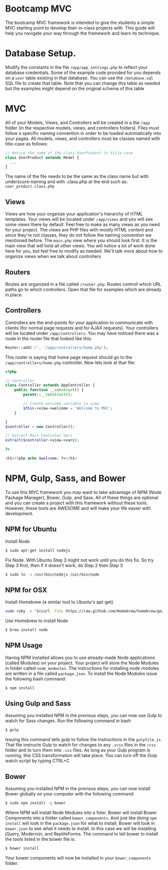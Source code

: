 # Bootcamp MVC
The bootcamp MVC framework is intended to give the students a simple MVC starting point to develop their in-class projects with. This guide will help you navigate your way through the framework and learn its technique.

# Database Setup.
Modify the constants in the file `/app/app_settings.php` to reflect your database credentials. Some of the example code provided for you depends on a `user` table existing in that database. You can use the `/database.sql` SQL file to create that table. Note that you can change this table as needed but the examples might depend on the original schema of this table

# MVC
All of your Models, Views, and Controllers will be created in a the `/app` folder (in the respective models, views, and controllers folders). Files must follow a specific naming convention in order to be loaded automatically into your pages. All models, views, and controllers must be classes named with title-case as follows:
```php
// Notice the name of the class UserProduct in title-case
class UserProduct extends Model {
  ...
}
```
The name of the file needs to be the same as the class name but with underscore-naming and with .class.php at the end such as: `user_product.class.php` 

## Views
Views are how your organize your application's hierarchy of HTML templates. Your views will be located under `/app/views` and you will see some views there by default. Feel free to make as many views as you need for your project. The views are PHP files with mostly HTML content and since they're not classes, they do not follow the naming convention we mentioned before. The `main.php` view where you should look first. It is the main view that will hold all other views. You will notice a lot of work done here for you, but feel free to modify as needed. We'll talk more about how to organize views when we talk about controllers

## Routers
Routes are organized in a file called `/router.php`. Routes controll which URL paths go to which controllers. Open that file for examples which are already in place.

## Controllers
Controllers are the end-points for your application to communicate with clients (for normal page requests and for AJAX requests). Your controllers will be located under `/app/controllers`. You may have noticed there was a route in the router file that looked like this:
```php
Router::add('/', '/app/controllers/home.php');
```
This router is saying that home page request should go to the `/app/controllers/home.php` controller. Now lets look at that file:
```php
<?php

// Controller
class Controller extends AppController {
	public function __construct() {
		parent::__construct();

		// Create welcome variable in view
		$this->view->welcome = 'Welcome to MVC';
	}

}
$controller = new Controller();

// Extract Main Controler Vars
extract($controller->view->vars);

?>

<h1><?php echo $welcome; ?></h1>
```




# NPM, Gulp, Sass, and Bower
To use this MVC framework you may want to take advantage of NPM (Node Package Manager), Bower, Gulp, and Sass. All of these things are optional and you can create a project with this framework without these tools. However, these tools are AWESOME and will make your life easier with development.

## NPM for Ubuntu
Install Node
```sh
$ sudo apt-get install nodejs
```
Fix Node. With Ubuntu Step 3 might not work until you do this fix. So try Step 3 first, then if it doesn't work, do Step 2 then Step 3
```sh
$ sudo ln -s /usr/bin/nodejs /usr/bin/node
```

## NPM for OSX
Install Homebrew (a similar tool to Ubuntu's apt-get)
```sh
sudo ruby -e "$(curl -fsSL https://raw.github.com/Homebrew/homebrew/go/install)"
```
Use Homebrew to install Node
```sh
$ brew install node
```

## NPM Usage
Having NPM installed allows you to use already-made Node applications (called Modules) on your project. Your project will store the Node Modules in folder called `node_modeules`. The instructions for installing node modules are written in a file called `package.json`. To install the Node Modules issue the following bash command:
```sh
$ npm install
```

## Using Gulp and Sass
Assuming you installed NPM in the previous steps, you can now use Gulp to watch for Sass changes. Run the following command in bash
```sh
$ gulp
```
Issuing this command tells gulp to follow the instructions in the `gulpfile.js`. That file instructs Gulp to watch for changes to any `.scss` files in the `/css` folder and to turn them into `.css` files. As long as your Gulp program is running, this CSS transformation will take place. You can turn off the Gulp watch script by typing CTRL+C

## Bower
Assuming you installed NPM in the previous steps, you can now install Bower globally on your computer with the following command:
```sh
$ sudo npm install -g bower
```
Where NPM will install Node Modules into a foler, Bower will install Bower Components into a folder called `bower_components`. And just like doing `npm install` will look in the `package.json` for what to install, Bower will look in `bower.json` to see what it needs to install. In this case we will be installing jQuery, Modernizr, and ReptileForms. The command to tell bower to install the tools listed in the bower file is:
```sh
$ bower install
```
Your bower components will now be installed in your `bower_components` folder.





